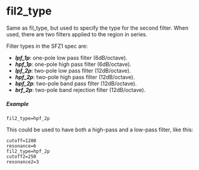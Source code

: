 ---
---
# fil2_type

Same as fil_type, but used to specify the type for the second filter. When used,
there are two filters applied to the region in series.

Filter types in the SFZ1 spec are:

- ***lpf_1p***: one-pole low pass filter (6dB/octave).
- ***hpf_1p***: one-pole high pass filter (6dB/octave).
- ***lpf_2p***: two-pole low pass filter (12dB/octave).
- ***hpf_2p***: two-pole high pass filter (12dB/octave).
- ***bpf_2p***: two-pole band pass filter (12dB/octave).
- ***brf_2p***: two-pole band rejection filter (12dB/octave).

##### Example

```
fil2_type=hpf_2p
```

This could be used to have both a high-pass and a low-pass filter, like this:

```
cutoff=1200
resonance=6
fil2_type=hpf_2p
cutoff2=250
resonance2=3
```
